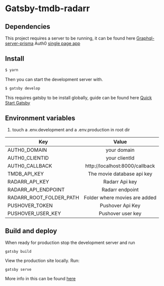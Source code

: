 # Gatsby-tmdb-radarr

## Dependencies

This project requires a server to be running, it can be found here [Graphql-server-prisma](https://github.com/181221/graphql-server-prisma)
Auth0 [single page app](<[https://auth0.com/docs/quickstart/spa/react](https://auth0.com/docs/quickstart/spa/react)>)

## Install

```sh
$ yarn
```

Then you can start the development server with.

```sh
$ gatsby develop
```

This requires gatsby to be install globally, guide can be found here
[Quick Start Gatsby](https://www.gatsbyjs.org/docs/quick-start/)

## Environment variables

1. touch a .env.development and a .env.production in root dir

| Key                     |             Value              |
| ----------------------- | :----------------------------: |
| AUTH0_DOMAIN            |          your domain           |
| AUTH0_CLIENTID          |         your clientId          |
| AUTH0_CALLBACK          | http://localhost:8000/callback |
| TMDB_API_KEY            |   The movie database api key   |
| RADARR_API_KEY          |         Radarr Api key         |
| RADARR_API_ENDPOINT     |        Radarr endpoint         |
| RADARR_ROOT_FOLDER_PATH | Folder where movies are added  |
| PUSHOVER_TOKEN          |        Pushover Api Key        |
| PUSHOVER_USER_KEY       |       Pushover user key        |

## Build and deploy

When ready for production stop the development server and run

```shell
gatsby build
```

View the production site locally. Run:

```shell
gatsby serve
```

More info in this can be found [here](<[https://www.gatsbyjs.org/tutorial/part-eight/](https://www.gatsbyjs.org/tutorial/part-eight/)>)
